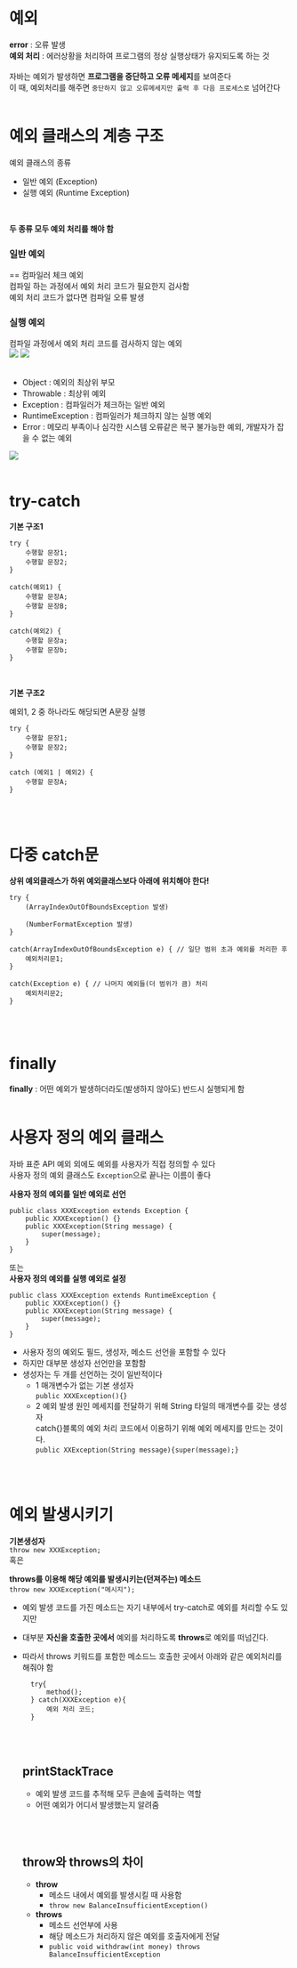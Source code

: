 # 예외 #
**error** : 오류 발생<br>
**예외 처리** : 에러상황을 처리하여 프로그램의 정상 실행상태가 유지되도록 하는 것<br>
<br>
자바는 예외가 발생하면 **프로그램을 중단하고 오류 메세지**를 보여준다<br>
이 때, 예외처리를 해주면 ```중단하지 않고 오류메세지만 출력 후 다음 프로세스로``` 넘어간다 
<br><br>

# 예외 클래스의 계층 구조 #
예외 클래스의 종류
- 일반 예외 (Exception)
- 실행 예외 (Runtime Exception)
<br>

**두 종류 모두 예외 처리를 해야 함**
<br>

### 일반 예외 ###
== 컴파일러 체크 예외 <br>
컴파일 하는 과정에서 예외 처리 코드가 필요한지 검사함 <br>
예외 처리 코드가 없다면 컴파일 오류 발생<br>
### 실행 예외 ### 
컴파일 과정에서 예외 처리 코드를 검사하지 않는 예외<br>
<img src='Exception.png'>
<img src='RuntimeException.png'>
<br><br>

- Object : 예외의 최상위 부모
- Throwable : 최상위 예외
- Exception : 컴파일러가 체크하는 일반 예외
- RuntimeException : 컴파일러가 체크하지 않는 실행 예외
- Error : 메모리 부족이나 심각한 시스템 오류같은 복구 불가능한 예외, 개발자가 잡을 수 없는 예외
<img src='Untitled.png'>
<br><br>

# try-catch #
**기본 구조1**
```
try {
    수행할 문장1;
    수행할 문장2;
} 

catch(예외1) {
    수행할 문장A;
    수행할 문장B;
} 

catch(예외2) {
    수행할 문장a;
    수행할 문장b;
}
```
<br>

**기본 구조2**
<p>예외1, 2 중 하나라도 해당되면 A문장 실행</p>

```
try {
    수행할 문장1;
    수행할 문장2;
}

catch (예외1 | 예외2) {
    수행할 문장A;
}
```
<br><br>

# 다중 catch문 #
**상위 예외클래스가 하위 예외클래스보다 아래에 위치해야 한다!**
```
try {
    (ArrayIndexOutOfBoundsException 발생)

    (NumberFormatException 발생)
}

catch(ArrayIndexOutOfBoundsException e) { // 일단 범위 초과 예외를 처리한 후
    예외처리문1;
}

catch(Exception e) { // 나머지 예외들(더 범위가 큼) 처리
    예외처리문2;
}
```
<br><br>

# finally #
**finally**
: 어떤 예외가 발생하더라도(발생하지 않아도) 반드시 실행되게 함
<br><br>

# 사용자 정의 예외 클래스 #
자바 표준 API 예외 외에도 예외를 사용자가 직접 정의할 수 있다 <br>
사용자 정의 예외 클래스도 ```Exception```으로 끝나는 이름이 좋다

**사용자 정의 예외를 일반 예외로 선언**
```
public class XXXException extends Exception {
	public XXXException() {}
	public XXXException(String message) {
		super(message);
	}
}
```

또는 <br>
**사용자 정의 예외를 실행 예외로 설정**
```
public class XXXException extends RuntimeException {
	public XXXException() {}
	public XXXException(String message) {
		super(message);
	}
}
```
- 사용자 정의 예외도 필드, 생성자, 메소드 선언을 포함할 수 있다
- 하지만 대부분 생성자 선언만을 포함함
- 생성자는 두 개를 선언하는 것이 일반적이다
  - 1 매개변수가 없는 기본 생성자 <br>```public XXXException(){}```
  - 2 예외 발생 원인 메세지를 전달하기 위해 String 타일의 매개변수를 갖는 생성자<br>catch{}블록의 예외 처리 코드에서 이용하기 위해 예외 메세지를 만드는 것이다.<br>```public XXException(String message){super(message);}```

<br><br>

# 예외 발생시키기 #
**기본생성자** <br>
```throw new XXXException;```
<br> 혹은 <br>

**throws를 이용해 해당 예외를 발생시키는(던져주는) 메소드** <br>
```throw new XXXException("메시지");``` <br>
- 예외 발생 코드를 가진 메소드는 자기 내부에서 try-catch로 예외를 처리할 수도 있지만 <br>
- 대부분 **자신을 호출한 곳에서** 예외를 처리하도록 **throws**로 예외를 떠넘긴다.
- 따라서 throws 키워드를 포함한 메소드느 호출한 곳에서 아래와 같은 예외처리를 해줘야 함
  ```
    try{
        method();
    } catch(XXXException e){
        예외 처리 코드;
    }
  ```
  <br><br>
  ## printStackTrace ##
  - 예외 발생 코드를 추적해 모두 콘솔에 출력하는 역할
  - 어떤 예외가 어디서 발생했는지 알려줌
  
  <br><br>
  ## throw와 throws의 차이 ##
  - **throw**
    - 메소드 내에서 예외를 발생시킬 때 사용함
    - ```throw new BalanceInsufficientException()```
  - **throws**
    - 메소드 선언부에 사용
    - 해당 메소드가 처리하지 않은 예외를 호출자에게 전달
    - ```public void withdraw(int money) throws BalanceInsufficientException```